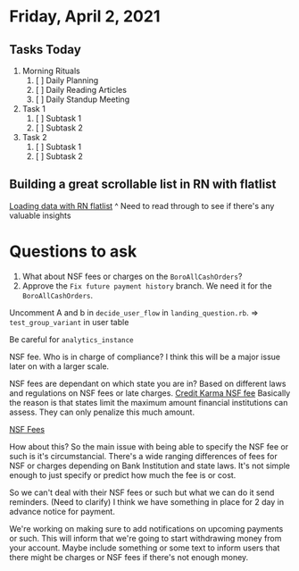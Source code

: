 # Friday, April 2, 2021

## Tasks Today

1. Morning Rituals
   1. [ ] Daily Planning
   2. [ ] Daily Reading Articles
   3. [ ] Daily Standup Meeting
2. Task 1
   1. [ ] Subtask 1
   2. [ ] Subtask 2
3. Task 2
   1. [ ] Subtask 1
   2. [ ] Subtask 2

## Building a great scrollable list in RN with flatlist

[Loading data with RN flatlist](https://www.apollographql.com/blog/loading-data-into-react-natives-flatlist-9646fa9a199b/)
^ Need to read through to see if there's any valuable insights

# Questions to ask
1. What about NSF fees or charges on the `BoroAllCashOrders`?
2. Approve the `Fix future payment history` branch. We need it for the `BoroAllCashOrders`.
   
Uncomment A and b in `decide_user_flow` in `landing_question.rb`.
=> `test_group_variant` in user table

Be careful for `analytics_instance`

NSF fee. Who is in charge of compliance? I think this will be a major issue later on with a larger scale.

NSF fees are dependant on which state you are in? Based on different laws and regulations on NSF fees or late charges.
[Credit Karma NSF fee](https://www.creditkarma.com/money/i/what-is-nsf-fee) Basically the reason is that states limit the maximum amount financial institutions can assess. They can only penalize this much amount.

[NSF Fees](https://www.investopedia.com/terms/n/nsf.asp#:~:text=The%20term%20non%2Dsufficient%20funds,enough%20money%20to%20cover%20transactions.&text=If%20a%20bank%20receives%20a,account%20holder%20an%20NSF%20fee.)

How about this? So the main issue with being able to specify the NSF fee or such is it's circumstancial. There's a wide ranging differences of fees for NSF or charges depending on Bank Institution and state laws. It's not simple enough to just specify or predict how much the fee is or cost.

So we can't deal with their NSF fees or such but what we can do it send reminders. (Need to clarify) I think we have something in place for 2 day in advance notice for payment. 

We're working on making sure to add notifications on upcoming payments or such. This will inform that we're going to start withdrawing money from your account. Maybe include something or some text to inform users that there might be charges or NSF fees if there's not enough money.
